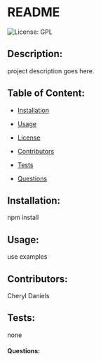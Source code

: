 
# README

![License: GPL](https://img.shields.io/badge/License-GPL-brightgreen)

## Description: 
project description goes here.

## Table of Content:
  * [Installation](#installation)

  * [Usage](#usage)

  * [License](#license)

  * [Contributors](#contributors)

  * [Tests](#tests)

  * [Questions](#questions)


## Installation:
npm install

## Usage:
use examples 

## Contributors:
Cheryl Daniels

## Tests:
none

#### Questions:







